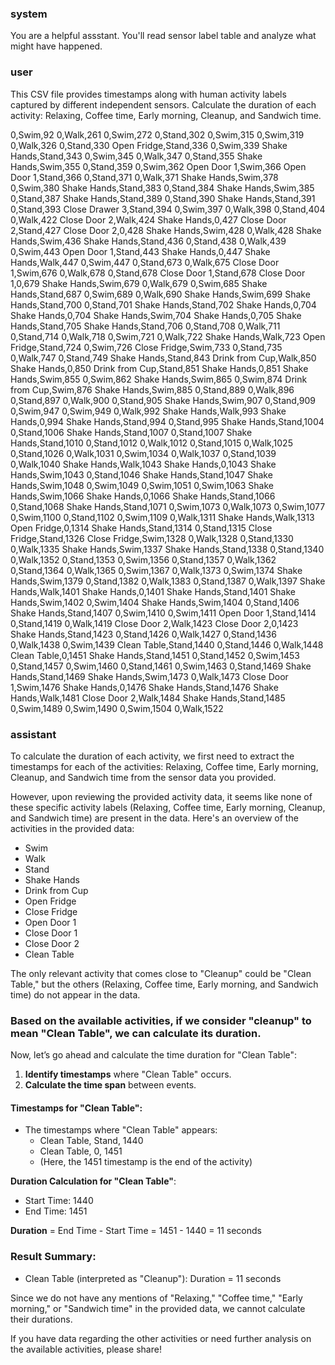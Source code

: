 ### system
You are a helpful assstant. You'll read sensor label table and analyze what might have happened.
### user

This CSV file provides timestamps along with human activity labels captured by different independent sensors.
Calculate the duration of each activity: Relaxing, Coffee time, Early morning, Cleanup, and Sandwich time.
    
0,Swim,92
0,Walk,261
0,Swim,272
0,Stand,302
0,Swim,315
0,Swim,319
0,Walk,326
0,Stand,330
Open Fridge,Stand,336
0,Swim,339
Shake Hands,Stand,343
0,Swim,345
0,Walk,347
0,Stand,355
Shake Hands,Swim,355
0,Stand,359
0,Swim,362
Open Door 1,Swim,366
Open Door 1,Stand,366
0,Stand,371
0,Walk,371
Shake Hands,Swim,378
0,Swim,380
Shake Hands,Stand,383
0,Stand,384
Shake Hands,Swim,385
0,Stand,387
Shake Hands,Stand,389
0,Stand,390
Shake Hands,Stand,391
0,Stand,393
Close Drawer 3,Stand,394
0,Swim,397
0,Walk,398
0,Stand,404
0,Walk,422
Close Door 2,Walk,424
Shake Hands,0,427
Close Door 2,Stand,427
Close Door 2,0,428
Shake Hands,Swim,428
0,Walk,428
Shake Hands,Swim,436
Shake Hands,Stand,436
0,Stand,438
0,Walk,439
0,Swim,443
Open Door 1,Stand,443
Shake Hands,0,447
Shake Hands,Walk,447
0,Swim,447
0,Stand,673
0,Walk,675
Close Door 1,Swim,676
0,Walk,678
0,Stand,678
Close Door 1,Stand,678
Close Door 1,0,679
Shake Hands,Swim,679
0,Walk,679
0,Swim,685
Shake Hands,Stand,687
0,Swim,689
0,Walk,690
Shake Hands,Swim,699
Shake Hands,Stand,700
0,Stand,701
Shake Hands,Stand,702
Shake Hands,0,704
Shake Hands,0,704
Shake Hands,Swim,704
Shake Hands,0,705
Shake Hands,Stand,705
Shake Hands,Stand,706
0,Stand,708
0,Walk,711
0,Stand,714
0,Walk,718
0,Swim,721
0,Walk,722
Shake Hands,Walk,723
Open Fridge,Stand,724
0,Swim,726
Close Fridge,Swim,733
0,Stand,735
0,Walk,747
0,Stand,749
Shake Hands,Stand,843
Drink from Cup,Walk,850
Shake Hands,0,850
Drink from Cup,Stand,851
Shake Hands,0,851
Shake Hands,Swim,855
0,Swim,862
Shake Hands,Swim,865
0,Swim,874
Drink from Cup,Swim,876
Shake Hands,Swim,885
0,Stand,889
0,Walk,896
0,Stand,897
0,Walk,900
0,Stand,905
Shake Hands,Swim,907
0,Stand,909
0,Swim,947
0,Swim,949
0,Walk,992
Shake Hands,Walk,993
Shake Hands,0,994
Shake Hands,Stand,994
0,Stand,995
Shake Hands,Stand,1004
0,Stand,1006
Shake Hands,Stand,1007
0,Stand,1007
Shake Hands,Stand,1010
0,Stand,1012
0,Walk,1012
0,Stand,1015
0,Walk,1025
0,Stand,1026
0,Walk,1031
0,Swim,1034
0,Walk,1037
0,Stand,1039
0,Walk,1040
Shake Hands,Walk,1043
Shake Hands,0,1043
Shake Hands,Swim,1043
0,Stand,1046
Shake Hands,Stand,1047
Shake Hands,Swim,1048
0,Swim,1049
0,Swim,1051
0,Swim,1063
Shake Hands,Swim,1066
Shake Hands,0,1066
Shake Hands,Stand,1066
0,Stand,1068
Shake Hands,Stand,1071
0,Swim,1073
0,Walk,1073
0,Swim,1077
0,Swim,1100
0,Stand,1102
0,Swim,1109
0,Walk,1311
Shake Hands,Walk,1313
Open Fridge,0,1314
Shake Hands,Stand,1314
0,Stand,1315
Close Fridge,Stand,1326
Close Fridge,Swim,1328
0,Walk,1328
0,Stand,1330
0,Walk,1335
Shake Hands,Swim,1337
Shake Hands,Stand,1338
0,Stand,1340
0,Walk,1352
0,Stand,1353
0,Swim,1356
0,Stand,1357
0,Walk,1362
0,Stand,1364
0,Walk,1365
0,Swim,1367
0,Walk,1373
0,Swim,1374
Shake Hands,Swim,1379
0,Stand,1382
0,Walk,1383
0,Stand,1387
0,Walk,1397
Shake Hands,Walk,1401
Shake Hands,0,1401
Shake Hands,Stand,1401
Shake Hands,Swim,1402
0,Swim,1404
Shake Hands,Swim,1404
0,Stand,1406
Shake Hands,Stand,1407
0,Swim,1410
0,Swim,1411
Open Door 1,Stand,1414
0,Stand,1419
0,Walk,1419
Close Door 2,Walk,1423
Close Door 2,0,1423
Shake Hands,Stand,1423
0,Stand,1426
0,Walk,1427
0,Stand,1436
0,Walk,1438
0,Swim,1439
Clean Table,Stand,1440
0,Stand,1446
0,Walk,1448
Clean Table,0,1451
Shake Hands,Stand,1451
0,Stand,1452
0,Swim,1453
0,Stand,1457
0,Swim,1460
0,Stand,1461
0,Swim,1463
0,Stand,1469
Shake Hands,Stand,1469
Shake Hands,Swim,1473
0,Walk,1473
Close Door 1,Swim,1476
Shake Hands,0,1476
Shake Hands,Stand,1476
Shake Hands,Walk,1481
Close Door 2,Walk,1484
Shake Hands,Stand,1485
0,Swim,1489
0,Swim,1490
0,Swim,1504
0,Walk,1522

### assistant
To calculate the duration of each activity, we first need to extract the timestamps for each of the activities: Relaxing, Coffee time, Early morning, Cleanup, and Sandwich time from the sensor data you provided. 

However, upon reviewing the provided activity data, it seems like none of these specific activity labels (Relaxing, Coffee time, Early morning, Cleanup, and Sandwich time) are present in the data. Here's an overview of the activities in the provided data:

- Swim
- Walk
- Stand
- Shake Hands
- Drink from Cup
- Open Fridge
- Close Fridge
- Open Door 1
- Close Door 1
- Close Door 2
- Clean Table

The only relevant activity that comes close to "Cleanup" could be "Clean Table," but the others (Relaxing, Coffee time, Early morning, and Sandwich time) do not appear in the data.

### Based on the available activities, if we consider "cleanup" to mean "Clean Table", we can calculate its duration.

Now, let’s go ahead and calculate the time duration for "Clean Table":

1. **Identify timestamps** where "Clean Table" occurs.
2. **Calculate the time span** between events.

#### Timestamps for "Clean Table":
- The timestamps where "Clean Table" appears:
    - Clean Table, Stand, 1440
    - Clean Table, 0, 1451
    - (Here, the 1451 timestamp is the end of the activity)

**Duration Calculation for "Clean Table"**:
- Start Time: 1440
- End Time: 1451

**Duration** = End Time - Start Time = 1451 - 1440 = 11 seconds

### Result Summary:
- Clean Table (interpreted as "Cleanup"): Duration = 11 seconds

Since we do not have any mentions of "Relaxing," "Coffee time," "Early morning," or "Sandwich time" in the provided data, we cannot calculate their durations.

If you have data regarding the other activities or need further analysis on the available activities, please share!
